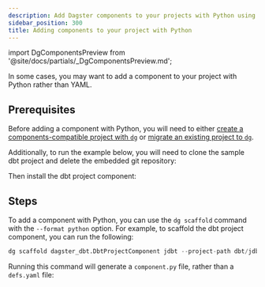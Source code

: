 ```yaml
---
description: Add Dagster components to your projects with Python using the dg scaffold command.
sidebar_position: 300
title: Adding components to your project with Python
---
```


import DgComponentsPreview from '@site/docs/partials/\_DgComponentsPreview.md';

<DgComponentsPreview />

In some cases, you may want to add a component to your project with Python rather than YAML.

## Prerequisites

Before adding a component with Python, you will need to either [create a components-compatible project with `dg`](/guides/labs/dg/creating-a-project) or [migrate an existing project to `dg`](/guides/labs/dg/incrementally-adopting-dg/migrating-project).

Additionally, to run the example below, you will need to clone the sample dbt project and delete the embedded git repository:

<CliInvocationExample path="docs_snippets/docs_snippets/guides/components/index/17-jaffle-clone.txt" />

Then install the dbt project component:

<Tabs groupId="package-manager">
  <TabItem value="uv" label="uv">
    <CliInvocationExample path="docs_snippets/docs_snippets/guides/components/index/18-uv-add-dbt.txt" />
  </TabItem>
  <TabItem value="pip" label="pip">
    <CliInvocationExample path="docs_snippets/docs_snippets/guides/components/index/18-pip-add-dbt.txt" />
  </TabItem>
</Tabs>

## Steps

To add a component with Python, you can use the `dg scaffold` command with the `--format python` option. For example, to scaffold the dbt project component, you can run the following:

```python
dg scaffold dagster_dbt.DbtProjectComponent jdbt --project-path dbt/jdbt --format python
```

Running this command will generate a `component.py` file, rather than a `defs.yaml` file:

<CliInvocationExample path="docs_snippets/docs_snippets/guides/components/python-components/tree.txt" />